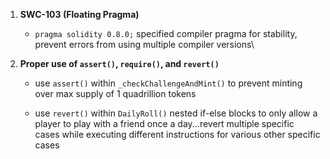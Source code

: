 1. **SWC-103 (Floating Pragma)**

    - `pragma solidity 0.8.0;` specified compiler pragma for stability, prevent errors from using multiple compiler versions\\



2. **Proper use of `assert()`, `require()`, and `revert()`**

    - use `assert()` within `_checkChallengeAndMint()` to prevent minting over max supply of 1 quadrillion tokens

    - use `revert()` within `DailyRoll()` nested if-else blocks to only allow a player to play with a friend once a day...revert multiple specific cases while executing different instructions for various other specific cases





